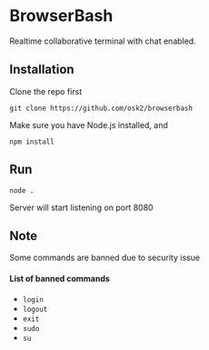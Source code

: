 # BrowserBash
Realtime collaborative terminal with chat enabled.

## Installation

Clone the repo first
```
git clone https://github.com/osk2/browserbash
```

Make sure you have Node.js installed, and

```
npm install
```

## Run

```
node .
```

Server will start listening on port 8080

## Note

Some commands are banned due to security issue

#### List of banned commands

- `login`
- `logout`
- `exit`
- `sudo`
- `su`

